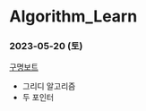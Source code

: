 # Algorithm_Learn
### 2023-05-20 (토)
[구명보트](https://school.programmers.co.kr/learn/courses/30/lessons/42885)
- 그리디 알고리즘
- 두 포인터
